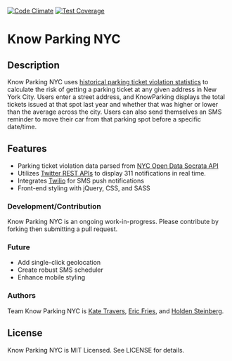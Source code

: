 [![Code Climate](https://codeclimate.com/github/ktravers/should-i-park-here/badges/gpa.svg)](https://codeclimate.com/github/ktravers/should-i-park-here) [![Test Coverage](https://codeclimate.com/github/ktravers/should-i-park-here/badges/coverage.svg)](https://codeclimate.com/github/ktravers/should-i-park-here)

# Know Parking NYC

## Description

Know Parking NYC uses [historical parking ticket violation statistics](https://data.cityofnewyork.us/City-Government/Parking-Violations-Issued-Fiscal-Year-2014-August-/jt7v-77mi?) to calculate the risk of getting a parking ticket at any given address in New York City. Users enter a street address, and KnowParking displays the total tickets issued at that spot last year and whether that was higher or lower than the average across the city. Users can also send themselves an SMS reminder to move their car from that parking spot before a specific date/time.


## Features

* Parking ticket violation data parsed from [NYC Open Data Socrata API](http://dev.socrata.com/foundry/#/data.cityofnewyork.us/jt7v-77mi)
* Utilizes [Twitter REST APIs](https://dev.twitter.com/rest/public) to display 311 notifications in real time.
* Integrates [Twilio](https://www.twilio.com/blog/2014/02/twilio-on-rails-integrating-twilio-with-your-rails-4-app.html) for SMS push notifications
* Front-end styling with jQuery, CSS, and SASS


### Development/Contribution

Know Parking NYC is an ongoing work-in-progress. Please contribute by forking then submitting a pull request.

### Future

* Add single-click geolocation
* Create robust SMS scheduler
* Enhance mobile styling

### Authors

Team Know Parking NYC is [Kate Travers](https://github.com/ktravers), [Eric Fries](https://github.com/EricFries), and [Holden Steinberg](https://github.com/holdicon).

## License

Know Parking NYC is MIT Licensed. See LICENSE for details.
